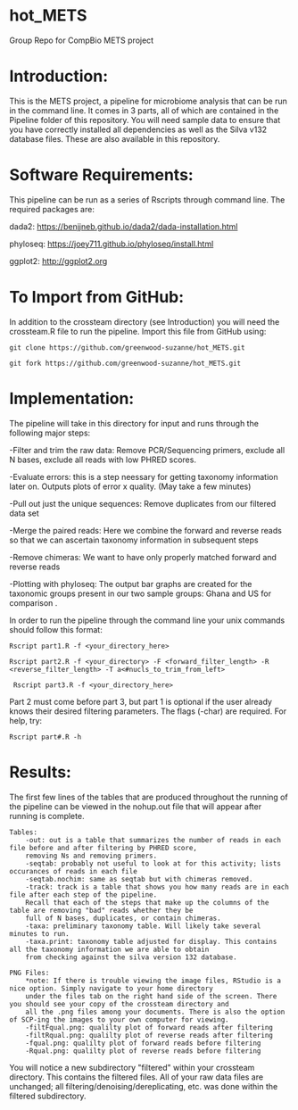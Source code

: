 # hot_METS
Group Repo for CompBio METS project

# Introduction:
  This is the METS project, a pipeline for microbiome analysis that can be run in the command line. It comes in 3 parts, all of which are contained in the Pipeline folder of this repository. You will need sample data to ensure that you have correctly installed all dependencies as well as the Silva v132 database files. These are also available in this repository. 
  
          
# Software Requirements:
This pipeline can be run as a series of Rscripts through command line. The required packages are:

 dada2: https://benjjneb.github.io/dada2/dada-installation.html
	
phyloseq: https://joey711.github.io/phyloseq/install.html 

ggplot2: http://ggplot2.org 
	

# To Import from GitHub:
In addition to the crossteam directory (see Introduction) you will need the crossteam.R file to run the pipeline. 
Import this file from GitHub using:

	git clone https://github.com/greenwood-suzanne/hot_METS.git

	git fork https://github.com/greenwood-suzanne/hot_METS.git

  
# Implementation:
   The pipeline will take in this directory for input and runs through the following major steps:
   
   -Filter and trim the raw data: Remove PCR/Sequencing primers, exclude all N bases, exclude all reads with low PHRED scores.
      
   -Evaluate errors: this is a step neessary for getting taxonomy information later on. Outputs plots of error x quality. 
      (May take a few minutes)
      
   -Pull out just the unique sequences: Remove duplicates from our filtered data set
      
   -Merge the paired reads: Here we combine the forward and reverse reads so that we can ascertain taxonomy information 
      in subsequent steps
      
   -Remove chimeras: We want to have only properly matched forward and reverse reads 
      
   -Plotting with phyloseq:  The output bar graphs are created for the taxonomic groups present in our
      two sample groups: Ghana and US for comparison .

In order to run the pipeline through the command line your unix commands should follow this format:
 	
	Rscript part1.R -f <your_directory_here>

 	Rscript part2.R -f <your_directory> -F <forward_filter_length> -R <reverse_filter_length> -T a<#nucls_to_trim_from_left>

	 Rscript part3.R -f <your_directory_here>

Part 2 must come before part 3, but part 1 is optional if the user already knows their desired filtering parameters. The flags (-char) are required. For help, try:
	
	Rscript part#.R -h



# Results:																						
The first few lines of the tables that are produced throughout the running of the pipeline can be viewed in the nohup.out file that
will appear after running is complete.

	Tables:
		-out: out is a table that summarizes the number of reads in each file before and after filtering by PHRED score, 
		removing Ns and removing primers.
		-seqtab: probably not useful to look at for this activity; lists occurances of reads in each file
		-seqtab.nochim: same as seqtab but with chimeras removed. 
		-track: track is a table that shows you how many reads are in each file after each step of the pipeline. 
		Recall that each of the steps that make up the columns of the table are removing "bad" reads whether they be
		full of N bases, duplicates, or contain chimeras.
		-taxa: preliminary taxonomy table. Will likely take several minutes to run.
		-taxa.print: taxonomy table adjusted for display. This contains all the taxonomy information we are able to obtain
		from checking against the silva version 132 database.
			
	PNG Files:
		*note: If there is trouble viewing the image files, RStudio is a nice option. Simply navigate to your home directory 
		under the files tab on the right hand side of the screen. There you should see your copy of the crossteam directory and
		all the .png files among your documents. There is also the option of SCP-ing the images to your own computer for viewing.
		-filtFqual.png: qualilty plot of forward reads after filtering
		-filtRqual.png: qualilty plot of reverse reads after filtering
		-fqual.png: qualilty plot of forward reads before filtering
		-Rqual.png: qualilty plot of reverse reads before filtering
			
You will notice a new subdirectory "filtered" within your crossteam directory. This contains the filtered files. 
All of your raw data files are unchanged; all filtering/denoising/dereplicating, etc. was done within the filtered subdirectory.
